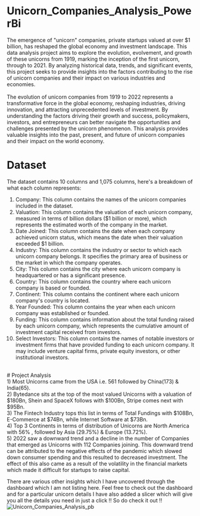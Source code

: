 # Unicorn_Companies_Analysis_PowerBi

The emergence of "unicorn" companies, private startups valued at over $1 billion, has reshaped the global economy and investment landscape. This data analysis project aims to explore the evolution, evolvement, and growth of these unicorns from 1919, marking the inception of the first unicorn, through to 2021. By analyzing historical data, trends, and significant events, this project seeks to provide insights into the factors contributing to the rise of unicorn companies and their impact on various industries and economies.
<br>
<br>
The evolution of unicorn companies from 1919 to 2022 represents a transformative force in the global economy, reshaping industries, driving innovation, and attracting unprecedented levels of investment. By understanding the factors driving their growth and success, policymakers, investors, and entrepreneurs can better navigate the opportunities and challenges presented by the unicorn phenomenon. This analysis provides valuable insights into the past, present, and future of unicorn companies and their impact on the world economy.
<br>
# Dataset

The dataset contains 10 columns and 1,075 columns, here's a breakdown of what each column represents:
<br>
1) Company: This column contains the names of the unicorn companies included in the dataset. <br>
2) Valuation: This column contains the valuation of each unicorn company, measured in terms of billion dollars ($1 billion or more), which represents the estimated worth of the company in the market. <br>
3) Date Joined: This column contains the date when each company achieved unicorn status, which means the date when their valuation exceeded $1 billion. <br>
4) Industry: This column contains the industry or sector to which each unicorn company belongs. It specifies the primary area of business or the market in which the company operates. <br>
5) City: This column contains the city where each unicorn company is headquartered or has a significant presence. <br>
6) Country: This column contains the country where each unicorn company is based or founded. <br>
7) Continent: This column contains the continent where each unicorn company's country is located. <br>
8) Year Founded: This column contains the year when each unicorn company was established or founded. <br>
9) Funding: This column contains information about the total funding raised by each unicorn company, which represents the cumulative amount of investment capital received from investors. <br>
10) Select Investors: This column contains the names of notable investors or investment firms that have provided funding to each unicorn company. It may include venture capital firms, private equity investors, or other institutional investors.
<br>
# Project Analysis
<br>
1) Most Unicorns came from the USA i.e. 561 followed by China(173) & India(65). <br>
2) Bytedance sits at the top of the most valued Unicorns with a valuation of $180Bn, Shein and SpaceX follows with $100Bn, Stripe comes next with $95Bn. <br>
3) The Fintech Industry tops this list in terms of Total Fundings with $108Bn, E-Commerce at $74Bn, while Internet Software at $73Bn. <br>
4) Top 3 Continents in terms of distribution of Unicorns are North America with 56% , followed by Asia (29.75%) & Europe (13.72%). <br>
5) 2022 saw a downward trend and a decline in the number of Companies that emerged as Unicorns with 112 Companies joining. This downward trend can be attributed to the negative effects of the pandemic which 
   slowed down consumer spending and this resulted to decreased investment. The effect of this also came as a result of the volatility in the financial markets which made it difficult for startups to raise 
   capital. <br>

   There are various other insights which I have uncovered through the dashboard which I am not listing here. Feel free to check out the dashboard and for a particular unicorn details I have also added a slicer which will give you all the details you need in just a click !! So do check it out !! <br>
![Unicorn_Companies_Analysis_pb](https://github.com/XzisT33/Unicorn_Companies_Analysis_PowerBi/assets/102463413/b6391afe-89b2-43ae-ace7-d943d0628a3b)
   

